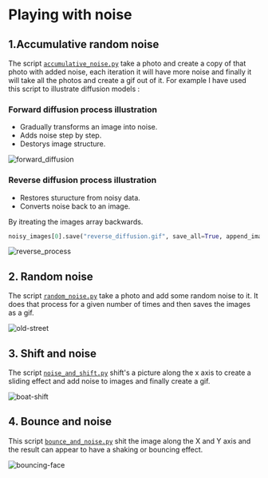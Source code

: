 # Playing with noise

## 1.Accumulative random noise 
 The script <a href="https://github.com/ip-repo/python/blob/main/playing-with-noise/accumulative_noise.py">`accumulative_noise.py`</a> take a photo and create a copy of that 
photo with added noise, each iteration it will have more noise and finally it will take all the photos and create a gif out of it.
For example I have used this script to illustrate diffusion models :

### Forward diffusion process illustration
- Gradually transforms an image into noise.
- Adds noise step by step.
- Destorys image structure.

![forward_diffusion](https://github.com/ip-repo/python/assets/123945379/68a8a66b-e0ff-43d2-916d-55d60e24cb8c)
### Reverse diffusion process illustration

- Restores sturucture from noisy data.
- Converts noise back to an image.

By itreating the images array backwards.
```python
noisy_images[0].save("reverse_diffusion.gif", save_all=True, append_images=noisy_images[::-1], duration=200, loop=0)
```

![reverse_process](https://github.com/ip-repo/python/assets/123945379/2ee74c97-ad6c-4b53-9457-43e93ea933d8)


## 2. Random noise
The script <a href="https://github.com/ip-repo/python/blob/main/playing-with-noise/random_noise.py">`random_noise.py`</a> take a photo and add some random noise to it.
It does that process for a given number of times and then saves the images as a gif.

![old-street](https://github.com/ip-repo/python/assets/123945379/7d153c79-1613-4a6f-a9f6-6cc5f43d984b)

## 3. Shift and noise
The script <a href="https://github.com/ip-repo/python/blob/main/playing-with-noise/noise_and_shift.py">`noise_and_shift.py`</a>
shift's a picture along the x axis to create a sliding effect and add noise to images and finally create a gif.

![boat-shift](https://github.com/ip-repo/python/assets/123945379/5e14dca2-d4e8-4dc5-bb1e-e2c6ca8f6abe)

## 4. Bounce and noise
This script <a href="https://github.com/ip-repo/python/blob/main/playing-with-noise/bounce_and_noise.py">`bounce_and_noise.py`</a> shit the image along the X and Y axis 
and the result can appear to have a shaking or bouncing effect.


![bouncing-face](https://github.com/ip-repo/python/assets/123945379/66e06a18-67cc-46c9-8c8b-5d84d71fb6c8)





